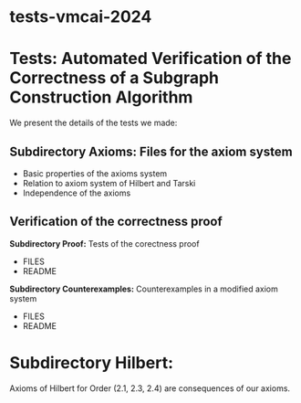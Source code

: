 # tests-vmcai-2024

Tests: Automated Verification of the Correctness of a Subgraph Construction Algorithm
======================================================================================

We present the details of the tests we made:

Subdirectory Axioms: Files for the axiom system
------------------------------------------------
- Basic properties of the axioms system
- Relation to axiom system of Hilbert and Tarski
- Independence of the axioms

Verification of the correctness proof
-------------------------------------
<b> Subdirectory Proof:</b> Tests of the corectness proof
 - FILES
 - README

<b> Subdirectory Counterexamples:</b> Counterexamples in a modified axiom system
 - FILES
 - README

Subdirectory Hilbert: 
=====================
Axioms of Hilbert for Order (2.1, 2.3, 2.4) are consequences of our axioms. 

